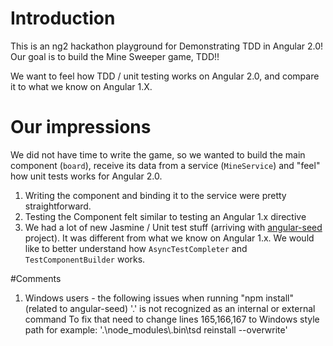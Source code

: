 # Introduction

This is an ng2 hackathon playground for Demonstrating TDD in Angular 2.0!
Our goal is to build the Mine Sweeper game, TDD!! 

We want to feel how TDD / unit testing works on Angular 2.0, and compare it to what we know on Angular 1.X.

# Our impressions

We did not have time to write the game, so we wanted to build the main component (```board```), receive its data from a service (```MineService```) and "feel" how unit tests works for Angular 2.0.

1. Writing the component and binding it to the service were pretty straightforward.
2. Testing the Component felt similar to testing an Angular 1.x directive
3. We had a lot of new Jasmine / Unit test stuff (arriving with [angular-seed](https://github.com/mgechev/angular2-seed) project). It was different from what we know on Angular 1.x. We would like to better understand how ```AsyncTestCompleter``` and ```TestComponentBuilder``` works.



#Comments
1. Windows users - the following issues when running "npm install" (related to angular-seed)
	'.' is not recognized as an internal or external command
	To fix that need to change lines 165,166,167 to Windows style path for example: 
		'.\\node_modules\\.bin\\tsd reinstall --overwrite'
